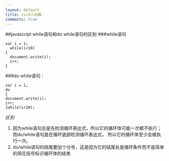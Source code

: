 ```yaml
---
layout: default
title: css3小动画
comments: true
---
```


##javascript while语句和do while语句的区别
###while语句

    var i = 1;  
      while(i<10)  
    {  
      document.write(i);  
      i++;  
    } 
    
###do while语句：

    var i = 1;  
    do  
    {  
    document.write(i);  
    i++;  
    }while(i<10); 
    
*区别*
1. 因为while语句总是先检测循环表达式，所以它的循环体可能一次都不执行；而do/while语句是在循环底部检测循环表达式，
所以它的循环体至少会被执行一次。
2. do/while语句的结尾要加个分号，这是因为它的结尾处是循环条件而不是简单的用花括号标识循环体的结束

  
